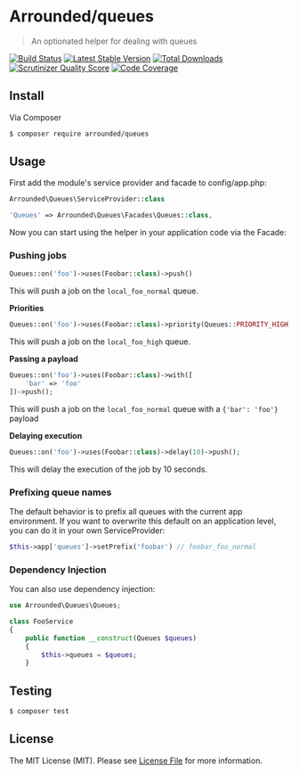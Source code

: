 # Arrounded/queues

> An optionated helper for dealing with queues

[![Build Status](http://img.shields.io/travis/arrounded/queues.svg?style=flat-square)](https://travis-ci.org/arrounded/queues)
[![Latest Stable Version](http://img.shields.io/packagist/v/arrounded/queues.svg?style=flat-square)](https://packagist.org/packages/arrounded/queues)
[![Total Downloads](http://img.shields.io/packagist/dt/arrounded/queues.svg?style=flat-square)](https://packagist.org/packages/arrounded/queues)
[![Scrutinizer Quality Score](http://img.shields.io/scrutinizer/g/arrounded/queues.svg?style=flat-square)](https://scrutinizer-ci.com/g/arrounded/queues/)
[![Code Coverage](http://img.shields.io/scrutinizer/coverage/g/arrounded/queues.svg?style=flat-square)](https://scrutinizer-ci.com/g/arrounded/queues/)

## Install

Via Composer

``` bash
$ composer require arrounded/queues
```

## Usage

First add the module's service provider and facade to config/app.php:

```php
Arrounded\Queues\ServiceProvider::class
```

```php
'Queues' => Arrounded\Queues\Facades\Queues::class,
```

Now you can start using the helper in your application code via the Facade:

### Pushing jobs

```php
Queues::on('foo')->uses(Foobar::class)->push()
```

This will push a job on the `local_foo_normal` queue.

__Priorities__

```php
Queues::on('foo')->uses(Foobar::class)->priority(Queues::PRIORITY_HIGH)->push();
```

This will push a job on the `local_foo_high` queue.

__Passing a payload__

```php
Queues::on('foo')->uses(Foobar::class)->with([
	'bar' => 'foo'
])->push();
```

This will push a job on the `local_foo_normal` queue with a `{'bar': 'foo'}` payload

__Delaying execution__

```php
Queues::on('foo')->uses(Foobar::class)->delay(10)->push();
```

This will delay the execution of the job by 10 seconds. 

### Prefixing queue names

The default behavior is to prefix all queues with the current app environment. If you want to overwrite this default on an application level, you can do it in your own
ServiceProvider:

```php
$this->app['queues']->setPrefix('foobar') // foobar_foo_normal
```

### Dependency Injection

You can also use dependency injection:

```php
use Arrounded\Queues\Queues;

class FooService 
{
	public function __construct(Queues $queues)
	{
		$this->queues = $queues;
	}
```

## Testing

``` bash
$ composer test
```

## License

The MIT License (MIT). Please see [License File](LICENSE.md) for more information.
